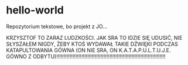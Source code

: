 # hello-world
Repozytorium tekstowe, bo projekt z JO...

KRZYSZTOF TO ZARAZ LUDZKOŚCI. JAK SRA TO IDZIE SIĘ UDUSIĆ, NIE SŁYSZAŁEM NIGDY, ŻEBY KTOŚ WYDAWAŁ TAKIE DŹWIĘKI PODCZAS KATAPULTOWANIA GÓWNA (ON NIE SRA, ON K.A.T.A.P.U.L.T.U.J.E. GÓWNO Z ODBYTU)!!!!!!!!!!!!!!!!!!!!!!!!!!!!!!!!!!!!!!!!!!!!!!!!!!!!!!!!!!!!!!!!!!!!!!!!!!
